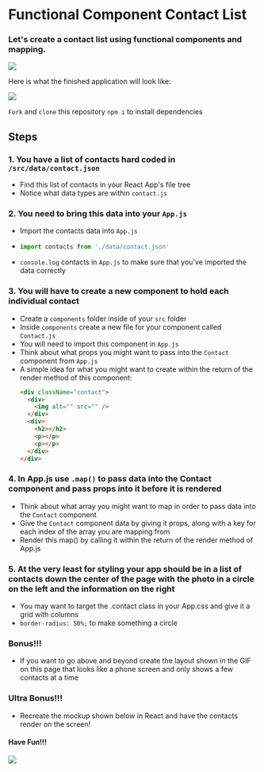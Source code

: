 # Functional Component Contact List

### Let's create a contact list using functional components and mapping.

![](https://media.giphy.com/media/63I6FXZTXks2A/giphy.gif)


Here is what the finished application will look like:

![](https://media.giphy.com/media/YleV4Tht95MPtY01nW/giphy.gif)


`Fork` and `clone` this repository
`npm i` to install dependencies

## Steps

### 1. You have a list of contacts hard coded in `/src/data/contact.json`
- Find this list of contacts in your React App's file tree
- Notice what data types are within `contact.js`

### 2. You need to bring this data into your `App.js`
- Import the contacts data into `App.js`
- ```js
  import contacts from './data/contact.json'
  ```
- `console.log` contacts in `App.js` to make sure that you've imported the data correctly

### 3. You will have to create a new component to hold each individual contact
- Create a `components` folder inside of your `src` folder
- Inside `components` create a new file for your component called `Contact.js`
- You will need to import this component in `App.js`
- Think about what props you might want to pass into the `Contact` component from `App.js`
- A simple idea for what you might want to create within the return of the render method of this component:
  ```html
  <div className="contact">
    <div>
      <img alt="" src="" />
    </div>
    <div>
      <h2></h2>
      <p></p>
      <p></p>
    </div>
  </div>
   ```

### 4. In App.js use `.map()` to pass data into the Contact component and pass props into it before it is rendered
- Think about what array you might want to map in order to pass data into the `Contact` component
- Give the `Contact` component data by giving it props, along with a key for each index of the array you are mapping from
- Render this map() by calling it within the return of the render method of App.js

### 5. At the very least for styling your app should be in a list of contacts down the center of the page with the photo in a circle on the left and the information on the right
- You may want to target the .contact class in your App.css and give it a grid with columns
- `border-radius: 50%;` to make something a circle

###  **Bonus!!!** 
- If you want to go above and beyond create the layout shown in the GIF on this page that looks like a phone screen and only shows a few contacts at a time

###  **Ultra Bonus!!!** 
- Recreate the mockup shown below in React and have the contacts render on the screen!


#### Have Fun!!!


![](https://raw.git.generalassemb.ly/ga-wdi-exercises/cell_phone_html_css/master/mock.png)

